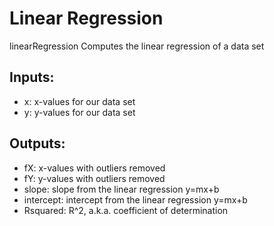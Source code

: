 # Linear Regression
linearRegression Computes the linear regression of a data set

## Inputs:
* x: x-values for our data set
* y: y-values for our data set

## Outputs:
* fX: x-values with outliers removed
* fY: y-values with outliers removed
* slope: slope from the linear regression y=mx+b
* intercept: intercept from the linear regression y=mx+b
* Rsquared: R^2, a.k.a. coefficient of determination
